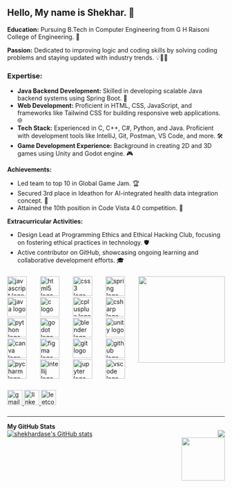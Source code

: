 ## Hello, My name is Shekhar. 👋

**Education:** Pursuing B.Tech in Computer Engineering from G H Raisoni College of Engineering. 🏫

**Passion:** Dedicated to improving logic and coding skills by solving coding problems and staying updated with industry trends. 💡👨‍💻

### Expertise:

- **Java Backend Development:** Skilled in developing scalable Java backend systems using Spring Boot. 🔧
- **Web Development:** Proficient in HTML, CSS, JavaScript, and frameworks like Tailwind CSS for building responsive web applications. 🌐
- **Tech Stack:** Experienced in C, C++, C#, Python, and Java. Proficient with development tools like IntelliJ, Git, Postman, VS Code, and more. 🛠️
- **Game Development Experience:** Background in creating 2D and 3D games using Unity and Godot engine. 🎮

**Achievements:**
- Led team to top 10 in Global Game Jam. 🏆
- Secured 3rd place in Ideathon for AI-integrated health data integration concept. 🥉
- Attained the 10th position in Code Vista 4.0 competition. 🏅

**Extracurricular Activities:**
- Design Lead at Programming Ethics and Ethical Hacking Club, focusing on fostering ethical practices in technology. 🛡️
- Active contributor on GitHub, showcasing ongoing learning and collaborative development efforts. 🎓


###

<img align="right" height="200" src="https://media1.tenor.com/m/JwRNTvlcBF4AAAAC/mario-super-mario.gif"  />

###

<div align="left">
<img src="https://skillicons.dev/icons?i=js" height="45" alt="javascript logo" />
<img width="23" />
<img src="https://skillicons.dev/icons?i=html" height="45" alt="html5 logo" />
<img width="23" />
<img src="https://skillicons.dev/icons?i=css" height="45" alt="css3 logo" />
<img width="23" />
<img src="https://skillicons.dev/icons?i=spring" height="45" alt="spring logo" />
<img width="23" />
<img src="https://skillicons.dev/icons?i=java" height="45" alt="java logo" />
<img width="23" />
<img src="https://skillicons.dev/icons?i=c" height="45" alt="c logo" />
<img width="23" />
<img src="https://skillicons.dev/icons?i=cpp" height="45" alt="cplusplus logo" />
<img width="23" />
<img src="https://skillicons.dev/icons?i=cs" height="45" alt="csharp logo" />
<img width="23" />
<img src="https://skillicons.dev/icons?i=py" height="45" alt="python logo" />
<img width="23" />
<img src="https://skillicons.dev/icons?i=godot" height="45" alt="godot logo" />
<img width="23" />
<img src="https://skillicons.dev/icons?i=blender" height="45" alt="blender logo" />
<img width="23" />
<img src="https://skillicons.dev/icons?i=unity" height="45" alt="unity logo" />
<img width="23" />
<img src="https://cdn.jsdelivr.net/gh/devicons/devicon/icons/canva/canva-original.svg" height="45" alt="canva logo" />
<img width="23" />
<img src="https://skillicons.dev/icons?i=figma" height="45" alt="figma logo" />
<img width="23" />
<img src="https://skillicons.dev/icons?i=git" height="45" alt="git logo" />
<img width="23" />
<img src="https://skillicons.dev/icons?i=github" height="45" alt="github logo" />
<img width="23" />
<img src="https://cdn.jsdelivr.net/gh/devicons/devicon/icons/pycharm/pycharm-original.svg" height="45" alt="pycharm logo" />
<img width="23" />
<img src="https://cdn.jsdelivr.net/gh/devicons/devicon/icons/intellij/intellij-original.svg" height="45" alt="intellij logo" />
<img width="23" />
<img src="https://cdn.jsdelivr.net/gh/devicons/devicon/icons/jupyter/jupyter-original.svg" height="45" alt="jupyter logo" />
<img width="23" />
<img src="https://skillicons.dev/icons?i=vscode" height="45" alt="vscode logo" />

</div>



###



<div align="left">
  <a href="mailto:shekhardase@gmail.com" target="_blank">
    <img src="https://img.shields.io/static/v1?message=Gmail&logo=gmail&label=&color=D14836&logoColor=white&labelColor=&style=for-the-badge" height="35" alt="gmail logo"  />
  </a>
  <a href="https://www.linkedin.com/in/shekhar2004/" target="_blank">
    <img src="https://img.shields.io/static/v1?message=LinkedIn&logo=linkedin&label=&color=0077B5&logoColor=white&labelColor=&style=for-the-badge" height="35" alt="linkedin logo"  />
  </a>
  <a href="https://leetcode.com/u/Shekhar_2004/" target="_blank">
    <img src="https://img.shields.io/static/v1?message=LeetCode&logo=leetcode&label=&color=FFA116&logoColor=white&labelColor=&style=for-the-badge" height="35" alt="leetcode logo"  />
  </a>
</div>

###

<hr>
<b>My GitHub Stats</b>

<div style="display: flex; justify-content: space-between;">
  <div>
    <a href="http://www.github.com/shekhardase">
      <img src="https://github-readme-stats.vercel.app/api?username=shekhardase&show_icons=true&hide=stars,prs,issues,&title_color=6366f1&text_color=ffffff&icon_color=ec4899&bg_color=0f172a&hide_border=true&show_icons=true" alt="shekhardase's GitHub stats" />
    </a>
  </div>

  <div>
    <a href="http://www.github.com/shekhardase">
      <img src="https://github-readme-streak-stats.herokuapp.com/?user=shekhardase&stroke=ffffff&background=0f172a&ring=6366f1&fire=6366f1&currStreakNum=ffffff&currStreakLabel=6366f1&sideNums=ffffff&sideLabels=ffffff&dates=ffffff&hide_border=true" />
    </a>
  </div>
</div>

<div align="right">
  <img src="https://i.pinimg.com/564x/91/fa/b3/91fab398d485d36bfe63af54af223f05.jpg" height="100" />
</div>
